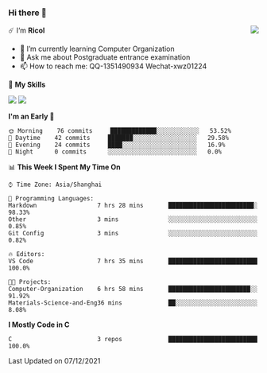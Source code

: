 ### Hi there 👋

<a href="#">
  <img align="right" src="https://github-readme-stats.vercel.app/api?username=Ricolxwz&count_private=true&show_icons=true&bg_color=15,f2f7fd,E0EAFC" />
</a>

☄️ I‘m **Ricol**

- 🌱 I’m currently learning Computer Organization
- 💬 Ask me about Postgraduate entrance examination
- 📫 How to reach me: QQ-1351490934 Wechat-xwz01224

🌟 **My Skills**

![](https://img.shields.io/badge/Language-C-green.svg?style=flat-square)
![](https://img.shields.io/badge/Language-Python-orange.svg?style=flat-square)

<!--START_SECTION:waka-->
**I'm an Early 🐤** 

```text
🌞 Morning    76 commits     █████████████░░░░░░░░░░░░   53.52% 
🌆 Daytime    42 commits     ███████░░░░░░░░░░░░░░░░░░   29.58% 
🌃 Evening    24 commits     ████░░░░░░░░░░░░░░░░░░░░░   16.9% 
🌙 Night      0 commits      ░░░░░░░░░░░░░░░░░░░░░░░░░   0.0%

```


📊 **This Week I Spent My Time On** 

```text
⌚︎ Time Zone: Asia/Shanghai

💬 Programming Languages: 
Markdown                 7 hrs 28 mins       ████████████████████████░   98.33% 
Other                    3 mins              ░░░░░░░░░░░░░░░░░░░░░░░░░   0.85% 
Git Config               3 mins              ░░░░░░░░░░░░░░░░░░░░░░░░░   0.82%

🔥 Editors: 
VS Code                  7 hrs 35 mins       █████████████████████████   100.0%

🐱‍💻 Projects: 
Computer-Organization    6 hrs 58 mins       ███████████████████████░░   91.92% 
Materials-Science-and-Eng36 mins             ██░░░░░░░░░░░░░░░░░░░░░░░   8.08%

```

**I Mostly Code in C** 

```text
C                        3 repos             █████████████████████████   100.0%

```



 Last Updated on 07/12/2021
<!--END_SECTION:waka-->
